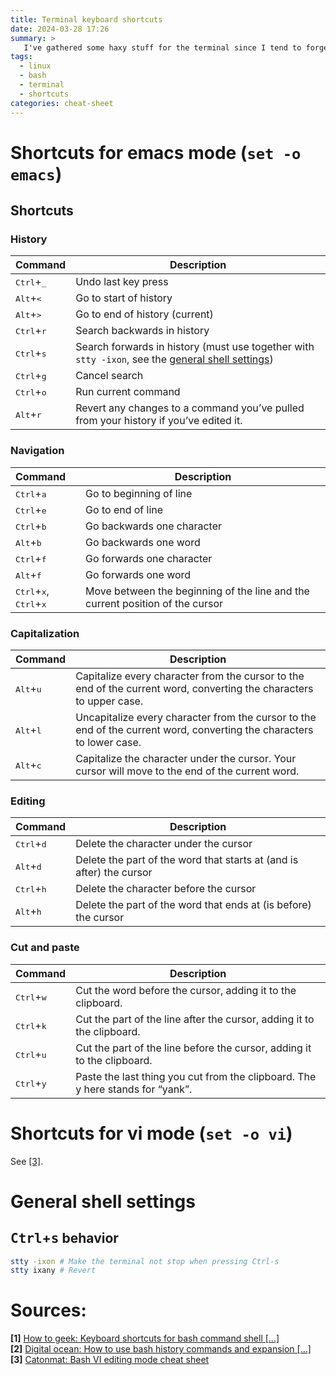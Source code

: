 ```yaml
---
title: Terminal keyboard shortcuts
date: 2024-03-28 17:26
summary: >
   I've gathered some haxy stuff for the terminal since I tend to forget a lot of them.
tags:
  - linux
  - bash
  - terminal
  - shortcuts
categories: cheat-sheet
---
```


# Shortcuts for emacs mode (`set -o emacs`)

## Shortcuts

### History

| Command                       | Description                    |
|:------------------------------|--------------------------------|
| <kbd>Ctrl</kbd>+<kbd>_</kbd>  | Undo last key press            |
| <kbd>Alt</kbd>+<kbd><</kbd>   | Go to start of history         |
| <kbd>Alt</kbd>+<kbd>></kbd>   | Go to end of history (current) |
| <kbd>Ctrl</kbd>+<kbd>r</kbd>  | Search backwards in history    |
| <kbd>Ctrl</kbd>+<kbd>s</kbd>  | Search forwards in history (must use together with `stty -ixon`, see the [general shell settings](#general-shell-settings)) |
| <kbd>Ctrl</kbd>+<kbd>g</kbd>  | Cancel search                  |
| <kbd>Ctrl</kbd>+<kbd>o</kbd>  | Run current command            |
| <kbd>Alt</kbd>+<kbd>r</kbd>   | Revert any changes to a command you’ve pulled from your history if you’ve edited it. |

### Navigation

| Command                      | Description                    |
|:-----------------------------|--------------------------------|
| <kbd>Ctrl</kbd>+<kbd>a</kbd> | Go to beginning of line        |
| <kbd>Ctrl</kbd>+<kbd>e</kbd> | Go to end of line              |
| <kbd>Ctrl</kbd>+<kbd>b</kbd> | Go backwards one character     |
| <kbd>Alt</kbd>+<kbd>b</kbd>  | Go backwards one word          |
| <kbd>Ctrl</kbd>+<kbd>f</kbd> | Go forwards one character      |
| <kbd>Alt</kbd>+<kbd>f</kbd>  | Go forwards one word           |
| <kbd>Ctrl</kbd>+<kbd>x</kbd>, <kbd>Ctrl</kbd>+<kbd>x</kbd> | Move between the beginning of the line and the current position of the cursor |

### Capitalization

| Command  | Description                    |
|:---------|--------------------------------|
| <kbd>Alt</kbd>+<kbd>u</kbd>  | Capitalize every character from the cursor to the end of the current word, converting the characters to upper case.|
| <kbd>Alt</kbd>+<kbd>l</kbd>  | Uncapitalize every character from the cursor to the end of the current word, converting the characters to lower case.|
| <kbd>Alt</kbd>+<kbd>c</kbd>  | Capitalize the character under the cursor. Your cursor will move to the end of the current word.|

### Editing

| Command  | Description                    |
|:---------|--------------------------------|
| <kbd>Ctrl</kbd>+<kbd>d</kbd>  | Delete the character under the cursor |
| <kbd>Alt</kbd>+<kbd>d</kbd>   | Delete the part of the word that starts at (and is after) the cursor |
| <kbd>Ctrl</kbd>+<kbd>h</kbd>  | Delete the character before the cursor |
| <kbd>Alt</kbd>+<kbd>h</kbd>   | Delete the part of the word that ends at (is before) the cursor |

### Cut and paste

| Command  | Description                    |
|:---------|--------------------------------|
| <kbd>Ctrl</kbd>+<kbd>w</kbd>  | Cut the word before the cursor, adding it to the clipboard.                    |
| <kbd>Ctrl</kbd>+<kbd>k</kbd>  | Cut the part of the line after the cursor, adding it to the clipboard.         |
| <kbd>Ctrl</kbd>+<kbd>u</kbd>  | Cut the part of the line before the cursor, adding it to the clipboard.        |
| <kbd>Ctrl</kbd>+<kbd>y</kbd>  | Paste the last thing you cut from the clipboard. The y here stands for “yank”. |

# Shortcuts for vi mode (`set -o vi`)
See [\[3\]](#sources).

# General shell settings
## <kbd>Ctrl</kbd>+<kbd>s</kbd> behavior
```bash
stty -ixon # Make the terminal not stop when pressing Ctrl-s
stty ixany # Revert
```

# Sources:
**[1]** [How to geek: Keyboard shortcuts for bash command shell \[...\]][howtogeek] \
**[2]** [Digital ocean: How to use bash history commands and expansion \[...\]][digitalocean] \
**[3]** [Catonmat: Bash VI editing mode cheat sheet][catonmat]

[howtogeek]: https://www.howtogeek.com/howto/ubuntu/keyboard-shortcuts-for-bash-command-shell-for-ubuntu-debian-suse-redhat-linux-etc
[digitalocean]: https://www.digitalocean.com/community/tutorials/how-to-use-bash-history-commands-and-expansions-on-a-linux-vps
[catonmat]: http://www.catonmat.net/download/bash-vi-editing-mode-cheat-sheet.pdf
